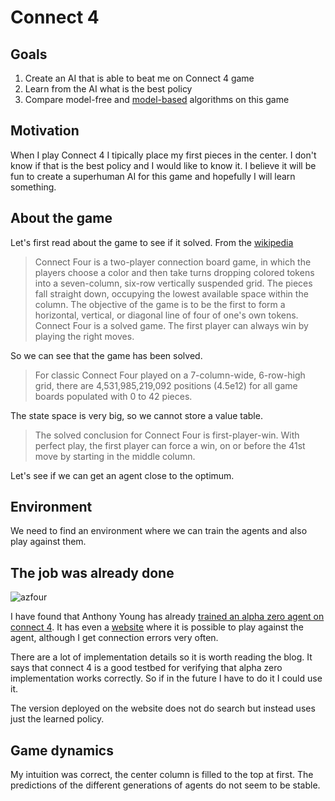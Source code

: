 # Connect 4

## Goals

1. Create an AI that is able to beat me on Connect 4 game
2. Learn from the AI what is the best policy
3. Compare model-free and [model-based](../artificial-intelligence/model-based-rl.md) algorithms on this game

## Motivation

When I play Connect 4 I tipically place my first pieces in the center. I don't know if that is the
best policy and I would like to know it. I believe it will be fun to create a superhuman AI for this
game and hopefully I will learn something.

## About the game

Let's first read about the game to see if it solved. From the [wikipedia](https://en.wikipedia.org/wiki/Connect_Four)

> Connect Four is a two-player connection board game, in which the players choose a color and then take turns dropping colored tokens into a seven-column, six-row vertically suspended grid. The pieces fall straight down, occupying the lowest available space within the column. The objective of the game is to be the first to form a horizontal, vertical, or diagonal line of four of one's own tokens. Connect Four is a solved game. The first player can always win by playing the right moves.

So we can see that the game has been solved.

> For classic Connect Four played on a 7-column-wide, 6-row-high grid, there are 4,531,985,219,092 positions (4.5e12) for all game boards populated with 0 to 42 pieces.

The state space is very big, so we cannot store a value table.

> The solved conclusion for Connect Four is first-player-win. With perfect play, the first player can force a win, on or before the 41st move by starting in the middle column.

Let's see if we can get an agent close to the optimum.

## Environment

We need to find an environment where we can train the agents and also play against them.

## The job was already done

![azfour](res/2022-06-21-17-40-19.png)

I have found that Anthony Young has already [trained an alpha zero agent on connect 4](https://medium.com/@sleepsonthefloor/azfour-a-connect-four-webapp-powered-by-the-alphazero-algorithm-d0c82d6f3ae9). It has
even a [website](https://azfour.com/) where it is possible to play against the agent, although I get connection errors very often.

There are a lot of implementation details so it is worth reading the blog. It says
that connect 4 is a good testbed for verifying that alpha zero implementation
works correctly. So if in the future I have to do it I could use it.

The version deployed on the website does not do search but instead uses just the
learned policy.

## Game dynamics

My intuition was correct, the center column is filled to the top at first. The predictions of the different generations of agents do not seem to be stable.
